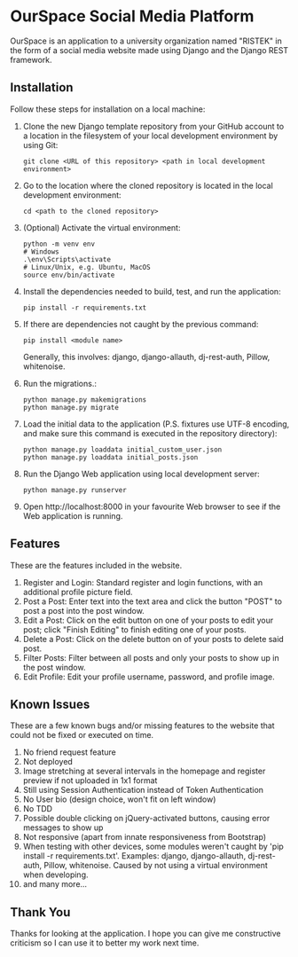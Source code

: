 # OurSpace Social Media Platform

OurSpace is an application to a university organization named "RISTEK" in the form of a social media website made using Django and the Django REST framework.

## Installation

Follow these steps for installation on a local machine:


1. Clone the new Django template repository from your GitHub account to a
   location in the filesystem of your local development environment by using
   Git:

   ```shell
   git clone <URL of this repository> <path in local development environment>
   ```

2. Go to the location where the cloned repository is located in the local
   development environment:

   ```shell
   cd <path to the cloned repository>
   ```

3. (Optional) Activate the virtual environment:

   ```shell
   python -m venv env
   # Windows
   .\env\Scripts\activate
   # Linux/Unix, e.g. Ubuntu, MacOS
   source env/bin/activate
   ```

4. Install the dependencies needed to build, test, and run the application:

   ```shell
   pip install -r requirements.txt
   ```

5. If there are dependencies not caught by the previous command:

   ```shell
   pip install <module name>
   ```
   Generally, this involves: django, django-allauth, dj-rest-auth, Pillow, whitenoise.

6. Run the migrations.:

   ```shell
   python manage.py makemigrations
   python manage.py migrate
   ```

7. Load the initial data to the application (P.S. fixtures use UTF-8 encoding, and make sure this command is executed in the repository directory):

    ```shell
    python manage.py loaddata initial_custom_user.json
    python manage.py loaddata initial_posts.json
    ```

8. Run the Django Web application using local development server:

   ```shell
   python manage.py runserver
   ```

9. Open http://localhost:8000 in your favourite Web browser to see if the Web
   application is running.

## Features

These are the features included in the website.

1. Register and Login: Standard register and login functions, with an additional profile picture field.
2. Post a Post: Enter text into the text area and click the button "POST" to post a post into the post window.
3. Edit a Post: Click on the edit button on one of your posts to edit your post; click "Finish Editing" to finish editing one of your posts.
4. Delete a Post: Click on the delete button on of your posts to delete said post.
5. Filter Posts: Filter between all posts and only your posts to show up in the post window.
6. Edit Profile: Edit your profile username, password, and profile image.

## Known Issues

These are a few known bugs and/or missing features to the website that could not
be fixed or executed on time.

1. No friend request feature
2. Not deployed
3. Image stretching at several intervals in the homepage and register preview if not uploaded in 1x1 format
4. Still using Session Authentication instead of Token Authentication
5. No User bio (design choice, won't fit on left window)
6. No TDD
7. Possible double clicking on jQuery-activated buttons, causing error messages to show up
8. Not responsive (apart from innate responsiveness from Bootstrap)
9. When testing with other devices, some modules weren't caught by 'pip install -r requirements.txt'. Examples: django, django-allauth, dj-rest-auth, Pillow, whitenoise. Caused by not using a virtual environment when developing.
10. and many more...

## Thank You

Thanks for looking at the application. I hope you can give me constructive criticism so I can use it to better my work next time.
